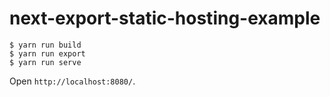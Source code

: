 # next-export-static-hosting-example

```
$ yarn run build
$ yarn run export
$ yarn run serve
```

Open `http://localhost:8080/`.
